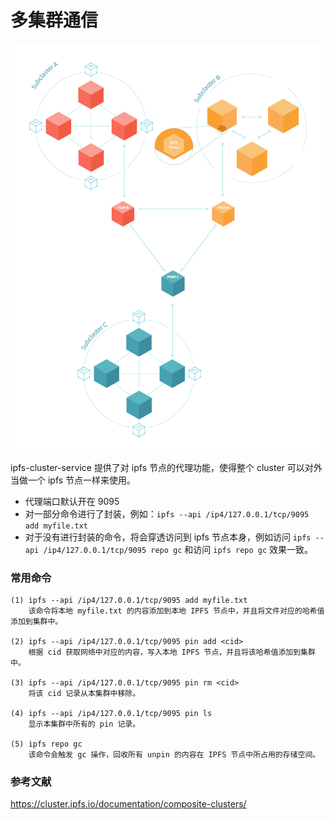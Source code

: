# 多集群通信

![cluster-of-clusters](imgs/cluster-of-clusters.png)


ipfs-cluster-service 提供了对 ipfs 节点的代理功能，使得整个 cluster 可以对外当做一个 ipfs 节点一样来使用。

- 代理端口默认开在 9095
- 对一部分命令进行了封装，例如：`ipfs --api /ip4/127.0.0.1/tcp/9095 add myfile.txt`
- 对于没有进行封装的命令，将会穿透访问到 ipfs 节点本身，例如访问 `ipfs --api /ip4/127.0.0.1/tcp/9095 repo gc` 和访问 `ipfs repo gc` 效果一致。

### 常用命令

```
(1) ipfs --api /ip4/127.0.0.1/tcp/9095 add myfile.txt
    该命令将本地 myfile.txt 的内容添加到本地 IPFS 节点中，并且将文件对应的哈希值添加到集群中。

(2) ipfs --api /ip4/127.0.0.1/tcp/9095 pin add <cid>
    根据 cid 获取网络中对应的内容，写入本地 IPFS 节点，并且将该哈希值添加到集群中。
    
(3) ipfs --api /ip4/127.0.0.1/tcp/9095 pin rm <cid>
    将该 cid 记录从本集群中移除。

(4) ipfs --api /ip4/127.0.0.1/tcp/9095 pin ls 
    显示本集群中所有的 pin 记录。

(5) ipfs repo gc 
    该命令会触发 gc 操作，回收所有 unpin 的内容在 IPFS 节点中所占用的存储空间。
``` 


### 参考文献

https://cluster.ipfs.io/documentation/composite-clusters/
